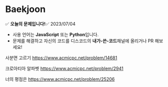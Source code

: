 # Baekjoon
:white_check_mark: **오늘의 문제입니다!**:white_check_mark:
2023/07/04
- 사용 언어는 **JavaScript** 또는 **Python**입니다.
- 문제를 해결하고 자신의 코드를 디스코드의 **내가-쓴-코드**채널에 올리거나 PR 해보세요!

사분면 고르기
https://www.acmicpc.net/problem/14681

크로아티아 알파벳
https://www.acmicpc.net/problem/2941

너의 평점은
https://www.acmicpc.net/problem/25206
